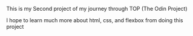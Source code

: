 This is my Second project of my journey through TOP (The Odin Project)

I hope to learn much more about html, css, and flexbox from doing this project